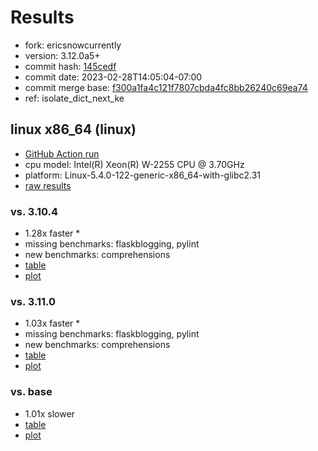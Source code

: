 # Results

- fork: ericsnowcurrently
- version: 3.12.0a5+
- commit hash: [145cedf](https://github.com/ericsnowcurrently/cpython/commit/145cedf)
- commit date: 2023-02-28T14:05:04-07:00
- commit merge base: [f300a1fa4c121f7807cbda4fc8bb26240c69ea74](https://github.com/ericsnowcurrently/cpython/commit/f300a1fa4c121f7807cbda4fc8bb26240c69ea74)
- ref: isolate_dict_next_ke

## linux x86_64 (linux)

- [GitHub Action run](https://github.com/faster-cpython/benchmarking/actions/runs/4367263895)
- cpu model: Intel(R) Xeon(R) W-2255 CPU @ 3.70GHz
- platform: Linux-5.4.0-122-generic-x86_64-with-glibc2.31
- [raw results](bm-20230228-linux-x86_64-ericsnowcurrently-isolate_dict_next_ke-3.12.0a5%2B-145cedf.json)

### vs. 3.10.4

- 1.28x faster \*
- missing benchmarks: flaskblogging, pylint
- new benchmarks: comprehensions
- [table](bm-20230228-linux-x86_64-ericsnowcurrently-isolate_dict_next_ke-3.12.0a5%2B-145cedf-vs-3.10.4.md)
- [plot](bm-20230228-linux-x86_64-ericsnowcurrently-isolate_dict_next_ke-3.12.0a5%2B-145cedf-vs-3.10.4.png)

### vs. 3.11.0

- 1.03x faster \*
- missing benchmarks: flaskblogging, pylint
- new benchmarks: comprehensions
- [table](bm-20230228-linux-x86_64-ericsnowcurrently-isolate_dict_next_ke-3.12.0a5%2B-145cedf-vs-3.11.0.md)
- [plot](bm-20230228-linux-x86_64-ericsnowcurrently-isolate_dict_next_ke-3.12.0a5%2B-145cedf-vs-3.11.0.png)

### vs. base

- 1.01x slower
- [table](bm-20230228-linux-x86_64-ericsnowcurrently-isolate_dict_next_ke-3.12.0a5%2B-145cedf-vs-base.md)
- [plot](bm-20230228-linux-x86_64-ericsnowcurrently-isolate_dict_next_ke-3.12.0a5%2B-145cedf-vs-base.png)

